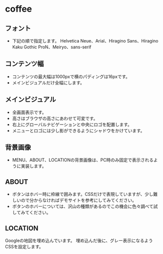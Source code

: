 # coffee
## フォント
- 下記の順で指定します。
Helvetica Neue、Arial、Hiragino Sans、Hiragino Kaku Gothic ProN、Meiryo、sans-serif
## コンテンツ幅
- コンテンツの最大幅は1000pxで横のパディングは16pxです。
- メインビジュアルだけ全幅にします。
## メインビジュアル
- 全画面表示です。
- 高さはブラウザの高さにあわせて可変です。
- 右上にグローバルナビゲーションと中央にロゴを配置します。
- メニューとロゴには少し影ができるようにシャドウをかけています。
## 背景画像
- MENU、ABOUT、LOCATIONの背景画像は、PC時のみ固定で表示されるように実装します。
## ABOUT
- ボタンはホバー時に枠線で囲みます。CSSだけで表現していますが、少し難しいので分からなければデモサイトを参考にしてみてください。
- ボタンのホバーについては、沢山の種類があるのでこの機会に色々調べて試してみてください。
## LOCATION
Googleの地図を埋め込んでいます。
埋め込んだ後に、グレー表示になるようCSSを設定します。